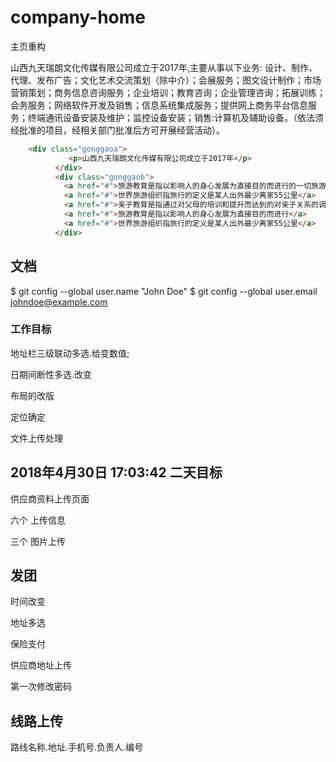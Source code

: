 # company-home

主页重构

山西九天瑞朗文化传媒有限公司成立于2017年,主要从事以下业务:
设计、制作、代理、发布广告；文化艺术交流策划（除中介）；会展服务；图文设计制作；市场营销策划；商务信息咨询服务；企业培训；教育咨询；企业管理咨询；拓展训练；会务服务；网络软件开发及销售；信息系统集成服务；提供网上商务平台信息服务；终端通讯设备安装及维护；监控设备安装；销售:计算机及辅助设备。（依法须经批准的项目，经相关部门批准后方可开展经营活动）。

``` html
    <div class="gonggaoa">
             <p>山西九天瑞朗文化传媒有限公司成立于2017年</p>
          </div>
          <div class="gonggaob">
            <a href="#">旅游教育是指以影响人的身心发展为直接目的而进行的一切旅游教育活动</a>
            <a href="#">世界旅游组织指旅行的定义是某人出外最少离家55公里</a>
            <a href="#">亲子教育是指通过对父母的培训和提升而达到的对亲子关系的调适</a>
            <a href="#">旅游教育是指以影响人的身心发展为直接目的而进行</a>
            <a href="#">世界旅游组织指旅行的定义是某人出外最少离家55公里</a>
          </div>
```

## 文档

$ git config --global user.name "John Doe"
$ git config --global user.email johndoe@example.com

### 工作目标

  地址栏三级联动多选.给变数值;

  日期间断性多选.改变

  布局的改版

  定位确定

  文件上传处理


## 2018年4月30日 17:03:42 二天目标

  供应商资料上传页面

  六个 上传信息 

  三个 图片上传

  ## 发团
  
  时间改变

  地址多选

  保险支付

 供应商地址上传

 第一次修改密码

 ## 线路上传

 路线名称.地址.手机号.负责人.编号

 

